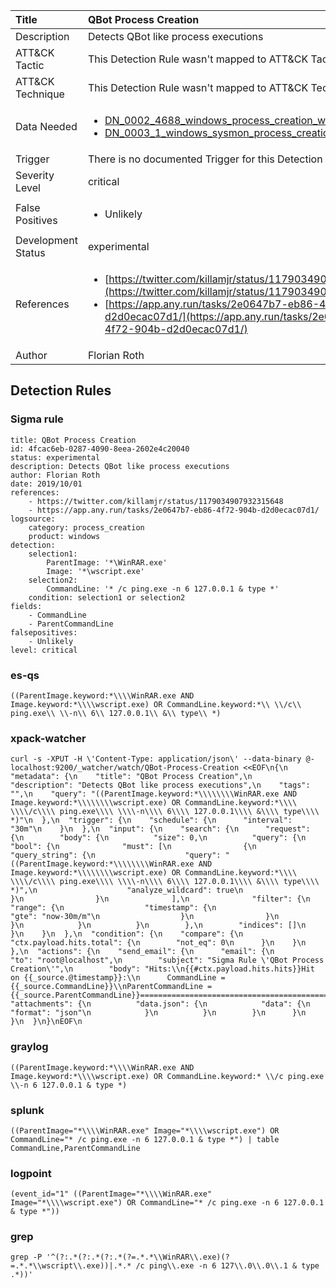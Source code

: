 | Title                | QBot Process Creation                                                                                                                                                 |
|:---------------------|:------------------------------------------------------------------------------------------------------------------------------------------------------------|
| Description          | Detects QBot like process executions                                                                                                                                           |
| ATT&amp;CK Tactic    |   This Detection Rule wasn't mapped to ATT&amp;CK Tactic yet  |
| ATT&amp;CK Technique |  This Detection Rule wasn't mapped to ATT&amp;CK Technique yet  |
| Data Needed          | <ul><li>[DN_0002_4688_windows_process_creation_with_commandline](../Data_Needed/DN_0002_4688_windows_process_creation_with_commandline.md)</li><li>[DN_0003_1_windows_sysmon_process_creation](../Data_Needed/DN_0003_1_windows_sysmon_process_creation.md)</li></ul>  |
| Trigger              |  There is no documented Trigger for this Detection Rule yet  |
| Severity Level       | critical |
| False Positives      | <ul><li>Unlikely</li></ul>  |
| Development Status   | experimental |
| References           | <ul><li>[https://twitter.com/killamjr/status/1179034907932315648](https://twitter.com/killamjr/status/1179034907932315648)</li><li>[https://app.any.run/tasks/2e0647b7-eb86-4f72-904b-d2d0ecac07d1/](https://app.any.run/tasks/2e0647b7-eb86-4f72-904b-d2d0ecac07d1/)</li></ul>  |
| Author               | Florian Roth |


## Detection Rules

### Sigma rule

```
title: QBot Process Creation
id: 4fcac6eb-0287-4090-8eea-2602e4c20040
status: experimental
description: Detects QBot like process executions
author: Florian Roth
date: 2019/10/01
references:
    - https://twitter.com/killamjr/status/1179034907932315648
    - https://app.any.run/tasks/2e0647b7-eb86-4f72-904b-d2d0ecac07d1/
logsource:
    category: process_creation
    product: windows
detection:
    selection1:
        ParentImage: '*\WinRAR.exe'
        Image: '*\wscript.exe'
    selection2:
        CommandLine: '* /c ping.exe -n 6 127.0.0.1 & type *'
    condition: selection1 or selection2
fields:
    - CommandLine
    - ParentCommandLine
falsepositives:
    - Unlikely
level: critical

```





### es-qs
    
```
((ParentImage.keyword:*\\\\WinRAR.exe AND Image.keyword:*\\\\wscript.exe) OR CommandLine.keyword:*\\ \\/c\\ ping.exe\\ \\-n\\ 6\\ 127.0.0.1\\ &\\ type\\ *)
```


### xpack-watcher
    
```
curl -s -XPUT -H \'Content-Type: application/json\' --data-binary @- localhost:9200/_watcher/watch/QBot-Process-Creation <<EOF\n{\n  "metadata": {\n    "title": "QBot Process Creation",\n    "description": "Detects QBot like process executions",\n    "tags": "",\n    "query": "((ParentImage.keyword:*\\\\\\\\WinRAR.exe AND Image.keyword:*\\\\\\\\wscript.exe) OR CommandLine.keyword:*\\\\ \\\\/c\\\\ ping.exe\\\\ \\\\-n\\\\ 6\\\\ 127.0.0.1\\\\ &\\\\ type\\\\ *)"\n  },\n  "trigger": {\n    "schedule": {\n      "interval": "30m"\n    }\n  },\n  "input": {\n    "search": {\n      "request": {\n        "body": {\n          "size": 0,\n          "query": {\n            "bool": {\n              "must": [\n                {\n                  "query_string": {\n                    "query": "((ParentImage.keyword:*\\\\\\\\WinRAR.exe AND Image.keyword:*\\\\\\\\wscript.exe) OR CommandLine.keyword:*\\\\ \\\\/c\\\\ ping.exe\\\\ \\\\-n\\\\ 6\\\\ 127.0.0.1\\\\ &\\\\ type\\\\ *)",\n                    "analyze_wildcard": true\n                  }\n                }\n              ],\n              "filter": {\n                "range": {\n                  "timestamp": {\n                    "gte": "now-30m/m"\n                  }\n                }\n              }\n            }\n          }\n        },\n        "indices": []\n      }\n    }\n  },\n  "condition": {\n    "compare": {\n      "ctx.payload.hits.total": {\n        "not_eq": 0\n      }\n    }\n  },\n  "actions": {\n    "send_email": {\n      "email": {\n        "to": "root@localhost",\n        "subject": "Sigma Rule \'QBot Process Creation\'",\n        "body": "Hits:\\n{{#ctx.payload.hits.hits}}Hit on {{_source.@timestamp}}:\\n      CommandLine = {{_source.CommandLine}}\\nParentCommandLine = {{_source.ParentCommandLine}}================================================================================\\n{{/ctx.payload.hits.hits}}",\n        "attachments": {\n          "data.json": {\n            "data": {\n              "format": "json"\n            }\n          }\n        }\n      }\n    }\n  }\n}\nEOF\n
```


### graylog
    
```
((ParentImage.keyword:*\\\\WinRAR.exe AND Image.keyword:*\\\\wscript.exe) OR CommandLine.keyword:* \\/c ping.exe \\-n 6 127.0.0.1 & type *)
```


### splunk
    
```
((ParentImage="*\\\\WinRAR.exe" Image="*\\\\wscript.exe") OR CommandLine="* /c ping.exe -n 6 127.0.0.1 & type *") | table CommandLine,ParentCommandLine
```


### logpoint
    
```
(event_id="1" ((ParentImage="*\\\\WinRAR.exe" Image="*\\\\wscript.exe") OR CommandLine="* /c ping.exe -n 6 127.0.0.1 & type *"))
```


### grep
    
```
grep -P '^(?:.*(?:.*(?:.*(?=.*.*\\WinRAR\\.exe)(?=.*.*\\wscript\\.exe))|.*.* /c ping\\.exe -n 6 127\\.0\\.0\\.1 & type .*))'
```



